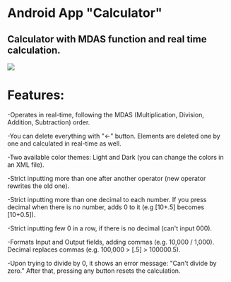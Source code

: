 # Android App "Calculator"

## Calculator with MDAS function and real time calculation.

![](https://media.giphy.com/media/estddoaFVDsTLgNOIW/giphy.gif)

# Features:

-Operates in real-time, following the MDAS (Multiplication, Division, Addition, Subtraction) order.

-You can delete everything with "<-" button. Elements are deleted one by one and calculated in real-time as well.

-Two available color themes: Light and Dark (you can change the colors in an XML file).

-Strict inputting more than one after another operator (new operator rewrites the old one).

-Strict inputting more than one decimal to each number. If you press decimal when there is no number, adds 0 to it (e.g [10+.5] becomes [10+0.5]).

-Strict inputting few 0 in a row, if there is no decimal (can't input 000).

-Formats Input and Output fields, adding commas (e.g. 10,000 / 1,000). Decimal replaces commas (e.g. 100,000 > [.5] > 100000.5).

-Upon trying to divide by 0, it shows an error message: "Can't divide by zero." After that, pressing any button resets the calculation.
